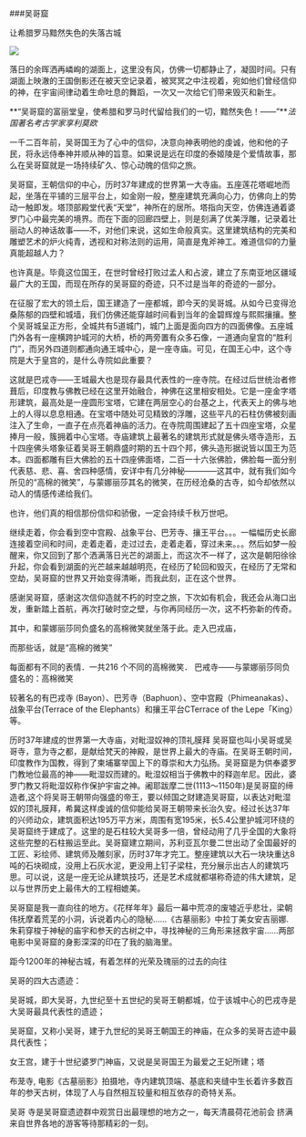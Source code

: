 ###吴哥窟

让希腊罗马黯然失色的失落古城

![](http://i.imgur.com/QcaU60P.jpg)

落日的余晖洒再嶙峋的湖面上，这里没有风，仿佛一切都静止了，凝固时间。只有湖面上映澈的王国倒影还在被天空记录着，被冥冥之中注视着，宛如他们曾经信仰的神，在宇宙间律动着生命吐息的舞蹈，一次又一次给它们带来毁灭和新生。

**“吴哥窟的富丽堂皇，使希腊和罗马时代留给我们的一切，黯然失色！——”***法国著名考古学家享利莫欧*


一千二百年前，吴哥国王为了心中的信仰，决意向神表明他的虔诚，他和他的子民，将永远侍奉神并顺从神的旨意。如果说是远在印度的泰姬陵是个爱情故事，那么在吴哥窟就是一场持续矿久、惊心动魄的信仰之旅。

吴哥窟，王朝信仰的中心，历时37年建成的世界第一大寺庙。五座莲花塔崛地而起，坐落在平铺的三层平台上，如金刚一般，整座建筑充满向心力，仿佛向上的势动一触即发。塔顶部殿堂代表“天堂”，神所在的居所。塔指向天空，仿佛连通着婆罗门心中最完美的境界。而在下面的回廊四壁上，则是刻满了优美浮雕，记录着壮丽动人的神话故事——不，对他们来说，这如生命般真实。这里建筑结构的完美和雕塑艺术的炉火纯青，透视和对称法则的运用，简直是鬼斧神工。难道信仰的力量真能超越人力？

也许真是。毕竟这位国王，在世时曾经打败过孟人和占波，建立了东南亚地区疆域最广大的王国，而现在所存的吴哥窟的奇迹，只不过是当年的奇迹的一部分。

在征服了宏大的领土后，国王建造了一座都城，即今天的吴哥城。从如今已变得沧桑陈郁的四壁和城墙，我们仿佛还能穿越时间看到当年的金碧辉煌与熙熙攘攘。整个吴哥城呈正方形，全城共有5道城门，城门上面是面向四方的四面佛像。五座城门外各有一座横跨护城河的大桥，桥的两旁置有众多石像，一道通向皇宫的“胜利门”，而另外四道则都通向通王城中心，是一座寺庙。可见，在国王心中，这个寺院是大于皇宫的，是什么寺院如此重要？

这就是巴戎寺——王城最大也是现存最具代表性的一座寺院。在经过后世统治者修葺后，印度教与佛教已经在这里开始融合，神佛在这里相安相处。它是一座金字塔形建筑，最高处是一座圆形宝塔，它建在两层空心的台基之上，代表天上的佛与地上的人得以息息相通。在宝塔中随处可见精致的浮雕，这些平凡的石柱仿佛被刻画注入了生命，一直子在点亮着神庙的活力。在寺院周围建起了五十四座宝塔，众星捧月一般，簇拥着中心宝塔。寺庙建筑上最著名的建筑形式就是佛头塔寺造形，五十四座佛头塔象征着吴哥王朝鼎盛时期的五十四个邦，佛头造形据说皆以国王为范本。四面都雕有巨大佛脸的五十四座佛面塔，二百一十六张佛脸，佛脸每一面分别代表慈、悲、喜、舍四种感情，安详中有几分神秘————这其中，就有我们如今所见的“高棉的微笑”，与蒙娜丽莎其名的微笑，在历经沧桑的古寺，如今却依然以动人的情感传递给我们。

也许，他们真的相信那份信仰和骄傲，一定会持续千秋万世吧。

继续走着，你会看到空中宫殿、战象平台、巴芳寺、攘王平台。。。一幅幅历史长廊连接着空间和时间，走着走着，走过过去，走着走着，穿过未来。。。然后如梦一般醒来，你又回到了那个洒满落日光芒的湖面上，而这次不一样了，这次是朝阳徐徐升起，你会看到湖面的光芒越来越越明亮，在经历了轮回和毁灭，在经历了无常和空劫，吴哥窟的世界又开始变得清晰，而我此刻，正在这个世界。

感谢吴哥窟，感谢这次信仰造就不朽的时空之旅，下次如有机会，我还会从海口出发，重新踏上首航，再次打破时空之壁，与你再同经历一次，这不朽弥新的传奇。 
 




其中，和蒙娜丽莎同负盛名的高棉微笑就坐落于此。走入巴戎庙，

而那些话，就是“高棉的微笑”

每面都有不同的表情．一共216 个不同的高棉微笑．
巴戒寺——与蒙娜丽莎同负盛名的：高棉微笑


较著名的有巴戎寺
(Bayon）、巴芳寺（Baphuon）、空中宫殿（Phimeanakas）、战象平台(Terrace
of the Elephants）和攘王平台CTerrace of the Lepe「King）等。




历时37年建成的世界第一大寺庙，对毗湿奴神的顶礼膜拜
吴哥窟也叫小吴哥或吴哥寺，意为寺之都，是献给梵天的神殿，是世界上最大的寺庙。在吴哥王朝时间，印度教作为国教，得到了柬埔寨举国上下的尊崇和大力弘扬。吴哥窟是为供奉婆罗门教地位最高的神——毗湿奴而建的。毗湿奴相当于佛教中的释迦牟尼。因此，婆罗门教又将毗湿奴称作保护宇宙之神。阇耶跋摩二世(1113～1150年)是吴哥窟的缔造者,这个将吴哥王朝带向强盛的帝王，要以倾国之财建造吴哥窟，以表达对毗湿奴的顶礼膜拜，希冀这样虔诚的信仰能给吴哥王朝带来长治久安。经过长达37年的兴师动众，建筑面积达195万平方米，周围有宽195米，长5.4公里护城河环绕的吴哥窟终于建成了。这里的是石柱较大吴哥多一倍，曾经动用了几乎全国的大象将这些完整的石柱搬运至此。吴哥窟建立期间，苏利亚瓦尔曼二世出动了全国最好的工匠、彩绘师、建筑师及雕刻家，历时37年才完工。整座建筑以大石一块块重达8吨的石块砌成，没用上石灰水泥，更没用上钉子梁柱，充分展示出古人的建筑巧思。可以说，这是一座无论从建筑技巧，还是艺术成就都堪称奇迹的伟大建筑，足以与世界历史上最伟大的工程相媲美。








吴哥窟是我一直向往的地方。《花样年年》最后一幕中荒凉的废墟近乎悲壮，梁朝伟抚摩着荒芜的小洞，诉说着内心的隐秘……《古墓丽影》中拉丁美女安吉丽娜.朱莉穿梭于神秘的庙宇和参天的古树之中，寻找神秘的三角形来拯救宇宙……两部电影中吴哥窟的身影深深的印在了我的脑海里。

距今1200年的神秘古城，有着怎样的光荣及瑰丽的过去的向往

吴哥的四大古遗迹：

吴哥城，即大吴哥，九世纪至十五世纪的吴哥王朝都城，位于该城中心的巴戎寺是大吴哥最具代表性的遗迹；

吴哥窟，又称小吴哥，建于九世纪的吴哥王朝国王的神庙，在众多的吴哥古迹中最具代表性；

女王宫，建于十世纪婆罗门神庙，又说是吴哥国王为最爱之王妃所建；塔

布茏寺, 电影《古墓丽影》拍摄地，寺内建筑顶端、基底和夹缝中生长着许多数百年的参天古树，体现了人与自然相互较量和相互依存的奇特关系。

吴哥
寺是吴哥窟遗迹群中观赏日出最理想的地方之一，每天清晨荷花池前会
挤满来自世界各地的游客等待那精彩的一刻。
